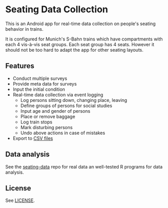 Seating Data Collection
=======================

This is an Android app for real-time data collection on people's seating behavior in trains.

It is configured for Munich's S-Bahn trains which have compartments with each 4 vis-à-vis seat groups.
Each seat group has 4 seats.
However it should not be too hard to adapt the app for other seating layouts.

Features
--------

- Conduct multiple surveys
- Provide meta data for surveys
- Input the initial condition
- Real-time data collection via event logging
   - Log persons sitting down, changing place, leaving
   - Define groups of persons for social studies
   - Input age and gender of persons
   - Place or remove baggage
   - Log train stops
   - Mark disturbing persons
   - Undo above actions in case of mistakes
- Export to [CSV files](https://github.com/schoettl/seating-data/tree/master/data)

Data analysis
-------------

See the [seating-data](https://github.com/schoettl/seating-data) repo for real data an well-tested R programs for data analysis.

License
-------

See [LICENSE](LICENSE).
